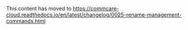 This content has moved to https://commcare-cloud.readthedocs.io/en/latest/changelog/0025-rename-management-commands.html
